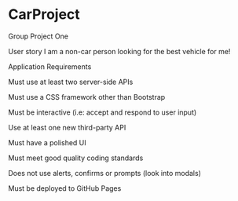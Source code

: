 # CarProject
Group Project One

User story
I am a non-car person looking for the best vehicle for me!


Application Requirements

Must use at least two server-side APIs


Must use a CSS framework other than Bootstrap


Must be interactive (i.e: accept and respond to user input)


Use at least one new third-party API


Must have a polished UI


Must meet good quality coding standards


Does not use alerts, confirms or prompts (look into modals)


Must be deployed to GitHub Pages
